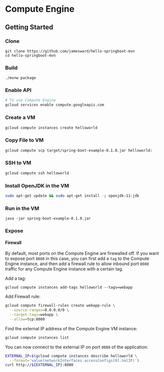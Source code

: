 # Compute Engine

## Getting Started

### Clone

```text
git clone https://github.com/jamesward/hello-springboot-mvn
cd hello-springboot-mvn
```

### Build

```text
./mvnw package
```

### Enable API

```bash
# To use Compute Engine
gcloud services enable compute.googleapis.com
```

### Create a VM

```bash
gcloud compute instances create helloworld
```

### Copy File to VM

```bash
gcloud compute scp target/spring-boot-example-0.1.0.jar helloworld:
```

### SSH to VM

```bash
gcloud compute ssh helloworld
```

### Install OpenJDK in the VM

```bash
sudo apt-get update && sudo apt-get install -y openjdk-11-jdk
```

### Run in the VM

```text
java -jar spring-boot-example-0.1.0.jar
```

### Expose

#### Firewall

By default, most ports on the Compute Engine are firewalled off.  If you want to expose port `8080` in this case, you can first add a `tag` to the Compute Engine instance, and then add a firewall rule to allow inbound port `8080` traffic for any Compute Engine instance with a certain tag.

Add a tag:

```text
gcloud compute instances add-tags helloworld --tags=webapp
```

Add Firewall rule:

```bash
gcloud compute firewall-rules create webapp-rule \
  --source-ranges=0.0.0.0/0 \
  --target-tags=webapp \
  --allow=tcp:8080
```

Find the external IP address of the Compute Engine VM instance:

```bash
gcloud compute instances list
```

You can now connect to the external IP on port `8080` of the application:

```bash
EXTERNAL_IP=$(gcloud compute instances describe helloworld \
  --format='value(networkInterfaces.accessConfigs[0].natIP)')
curl http://${EXTERNAL_IP}:8080
```





